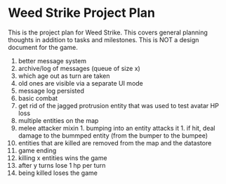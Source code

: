 # Weed Strike Project Plan

This is the project plan for Weed Strike. This covers general planning thoughts in addition to tasks and milestones. This is NOT a design document for the game.

1. better message system
  1. archive/log of messages (queue of size x)
  1. which age out as turn are taken
  1. old ones are visible via a separate UI mode
  1. message log persisted
1. basic combat
  1. get rid of the jagged protrusion entity that was used to test avatar HP loss
  1. multiple entities on the map
  1. melee attacker mixin
    1. bumping into an entity attacks it
    1. if hit, deal damage to the bummped entity (from the bumper to the bumpee)
  1. entities that are killed are removed from the map and the datastore
1. game ending
  1. killing x entities wins the game
  1. after y turns lose 1 hp per turn
  1. being killed loses the game
    